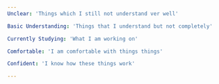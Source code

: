 ```yaml
---
Unclear: 'Things which I still not understand ver well'

Basic Understanding: 'Things that I understand but not completely'

Currently Studying: 'What I am working on'

Comfortable: 'I am comfortable with things things'

Confident: 'I know how these things work'

---
```


